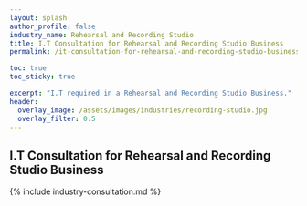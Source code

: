 ```yaml
---
layout: splash 
author_profile: false 
industry_name: Rehearsal and Recording Studio
title: I.T Consultation for Rehearsal and Recording Studio Business
permalink: /it-consultation-for-rehearsal-and-recording-studio-business

toc: true
toc_sticky: true

excerpt: "I.T required in a Rehearsal and Recording Studio Business."
header:
  overlay_image: /assets/images/industries/recording-studio.jpg
  overlay_filter: 0.5 
---
```


## I.T Consultation for Rehearsal and Recording Studio Business

{% include industry-consultation.md %}
